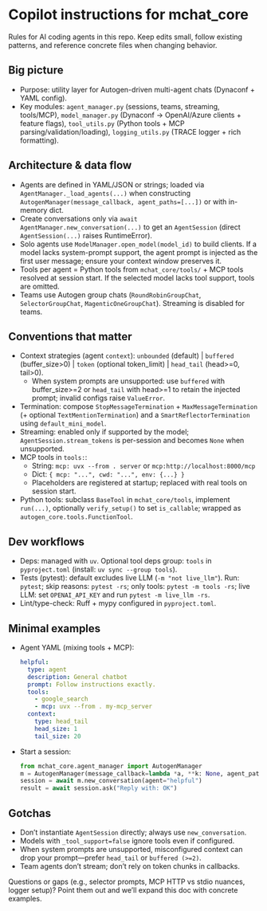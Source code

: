 # Copilot instructions for mchat_core

Rules for AI coding agents in this repo. Keep edits small, follow existing patterns, and reference concrete files when changing behavior.

## Big picture
- Purpose: utility layer for Autogen-driven multi-agent chats (Dynaconf + YAML config).
- Key modules: `agent_manager.py` (sessions, teams, streaming, tools/MCP), `model_manager.py` (Dynaconf -> OpenAI/Azure clients + feature flags), `tool_utils.py` (Python tools + MCP parsing/validation/loading), `logging_utils.py` (TRACE logger + rich formatting).

## Architecture & data flow
- Agents are defined in YAML/JSON or strings; loaded via `AgentManager._load_agents(...)` when constructing `AutogenManager(message_callback, agent_paths=[...])` or with in-memory dict.
- Create conversations only via `await AgentManager.new_conversation(...)` to get an `AgentSession` (direct `AgentSession(...)` raises RuntimeError).
- Solo agents use `ModelManager.open_model(model_id)` to build clients. If a model lacks system-prompt support, the agent prompt is injected as the first user message; ensure your context window preserves it.
- Tools per agent = Python tools from `mchat_core/tools/` + MCP tools resolved at session start. If the selected model lacks tool support, tools are omitted.
- Teams use Autogen group chats (`RoundRobinGroupChat`, `SelectorGroupChat`, `MagenticOneGroupChat`). Streaming is disabled for teams.

## Conventions that matter
- Context strategies (agent `context`): `unbounded` (default) | `buffered` (buffer_size>0) | `token` (optional token_limit) | `head_tail` (head>=0, tail>0).
  - When system prompts are unsupported: use `buffered` with buffer_size>=2 or `head_tail` with head>=1 to retain the injected prompt; invalid configs raise `ValueError`.
- Termination: compose `StopMessageTermination` + `MaxMessageTermination` (+ optional `TextMentionTermination`) and a `SmartReflectorTermination` using `default_mini_model`.
- Streaming: enabled only if supported by the model; `AgentSession.stream_tokens` is per-session and becomes `None` when unsupported.
- MCP tools in `tools:`:
  - String: `mcp: uvx --from . server` or `mcp:http://localhost:8000/mcp`
  - Dict: `{ mcp: "...", cwd: "...", env: {...} }`
  - Placeholders are registered at startup; replaced with real tools on session start.
- Python tools: subclass `BaseTool` in `mchat_core/tools`, implement `run(...)`, optionally `verify_setup()` to set `is_callable`; wrapped as `autogen_core.tools.FunctionTool`.

## Dev workflows
- Deps: managed with `uv`. Optional tool deps group: `tools` in `pyproject.toml` (install: `uv sync --group tools`).
- Tests (pytest): default excludes live LLM (`-m "not live_llm"`). Run: `pytest`; skip reasons: `pytest -rs`; only tools: `pytest -m tools -rs`; live LLM: set `OPENAI_API_KEY` and run `pytest -m live_llm -rs`.
- Lint/type-check: Ruff + mypy configured in `pyproject.toml`.

## Minimal examples
- Agent YAML (mixing tools + MCP):
  ```yaml
  helpful:
    type: agent
    description: General chatbot
    prompt: Follow instructions exactly.
    tools:
      - google_search
      - mcp: uvx --from . my-mcp_server
    context:
      type: head_tail
      head_size: 1
      tail_size: 20 
  ```
- Start a session:
  ```python
  from mchat_core.agent_manager import AutogenManager
  m = AutogenManager(message_callback=lambda *a, **k: None, agent_paths=["agents.yaml"])
  session = await m.new_conversation(agent="helpful")
  result = await session.ask("Reply with: OK")
  ```

## Gotchas
- Don’t instantiate `AgentSession` directly; always use `new_conversation`.
- Models with `_tool_support=false` ignore tools even if configured.
- When system prompts are unsupported, misconfigured context can drop your prompt—prefer `head_tail` or `buffered (>=2)`.
- Team agents don’t stream; don’t rely on token chunks in callbacks.

Questions or gaps (e.g., selector prompts, MCP HTTP vs stdio nuances, logger setup)? Point them out and we’ll expand this doc with concrete examples.
